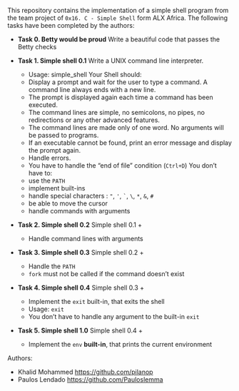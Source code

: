 This repository contains the implementation of a simple shell program from the team project of `0x16. C - Simple Shell` form ALX Africa. The following tasks have been completed by the authors:

- **Task 0. Betty would be proud**
  Write a beautiful code that passes the Betty checks

- **Task 1. Simple shell 0.1**
  Write a UNIX command line interpreter.

  - Usage: simple_shell
    Your Shell should:

  * Display a prompt and wait for the user to type a command. A command line always ends with a new line.
  * The prompt is displayed again each time a command has been executed.
  * The command lines are simple, no semicolons, no pipes, no redirections or any other advanced features.
  * The command lines are made only of one word. No arguments will be passed to programs.
  * If an executable cannot be found, print an error message and display the prompt again.
  * Handle errors.
  * You have to handle the “end of file” condition (`Ctrl+D`)
    You don’t have to:
  * use the `PATH`
  * implement built-ins
  * handle special characters : `"`, `'`, `` ` ``, `\`, `*`, `&`, `#`
  * be able to move the cursor
  * handle commands with arguments

- **Task 2. Simple shell 0.2**
  Simple shell 0.1 +

  - Handle command lines with arguments

- **Task 3. Simple shell 0.3**
  Simple shell 0.2 +

  - Handle the `PATH`
  - `fork` must not be called if the command doesn’t exist

- **Task 4. Simple shell 0.4**
  Simple shell 0.3 +

  - Implement the `exit` built-in, that exits the shell
  - Usage: `exit`
  - You don’t have to handle any argument to the built-in `exit`

- **Task 5. Simple shell 1.0**
  Simple shell 0.4 +
  - Implement the `env` **built-in**, that prints the current environment

Authors:

- Khalid Mohammed <https://github.com/pilanop>
- Paulos Lendado <https://github.com/Pauloslemma>
